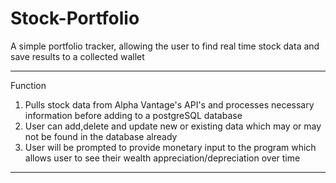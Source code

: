 # Stock-Portfolio

A simple portfolio tracker, allowing the user to find real time stock data and save results to a collected wallet

________________________________________________________________________________________________
Function

1. Pulls stock data from Alpha Vantage's API's and processes necessary information before adding to a postgreSQL database
2. User can add,delete and update new or existing data which may or may not be found in the database already
3. User will be prompted to provide monetary input to the program which allows user to see their wealth appreciation/depreciation over time

____________________________________________________________________________________________________________________________________________
